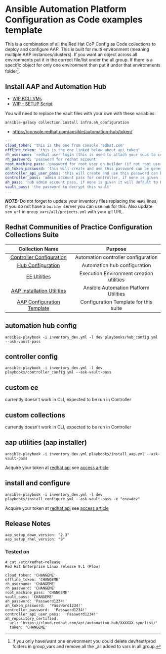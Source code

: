 # Ansible Automation Platform Configuration as Code examples template

This is a combination of all the Red Hat CoP Config as Code collections to deploy and configure AAP. This is built for multi environment (meaning multiple AAP instances/clusters). If you want an object across all environments put it in the correct file/list under the all group. If there is a specific object for only one environment then put it under that environments folder[^1].

[^1]: If you only have/want one environment you could delete dev/test/prod folders in group_vars and remove all the _all added to vars in all group.

## Install AAP and Automation Hub
* [WIP KCLI VMs](https://github.com/tosin2013/kcli-plan-samples/tree/dev/ansible-aap)
* [WIP - SETUP Script](https://github.com/tosin2013/kcli-plan-samples/blob/dev/ansible-aap/setup-aap.sh)

You will need to replace the vault files with your own with these variables:

```
ansible-galaxy collection install infra.ah_configuration
```

* https://console.redhat.com/ansible/automation-hub/token/


```yaml
---
cloud_token: 'this is the one from console.redhat.com'
offline_token: 'this is the one linked below about api token'
rh_username: 'redhat user login (this is used to attach your subs to controller)'
rh_password: 'password for redhat account'
root_machine_pass: 'password for root user on builder (if not root user more changes will need to be made)'
ah_token_password: 'this will create and use this password can be generated'
controller_api_user_pass: 'this will create and use this password can be generated'
controller_pass: 'admin account pass for controller, if none is given it will default to Password1234!'
ah_pass: 'hub admin account pass, if none is given it will default to Password1234!'
vault_pass: 'the password to decrypt this vault'
...
```

**_NOTE:_** Do not forget to update your inventory files replacing the `HERE` lines, if you do not have a `builder` server you can use `hub` for this. Also update `scm_url` in `group_vars/all/projects.yml` with your git URL.

## Redhat Communities of Practice Configuration Collections Suite

|Collection Name|Purpose|
|:---:|:---:|
|[Controller Configuration](https://galaxy.ansible.com/redhat_cop/controller_configuration)|Automation controller configuration|
|[Hub Configuration](https://galaxy.ansible.com/redhat_cop/ah_configuration)|Automation hub configuration|
|[EE Utilities](https://galaxy.ansible.com/redhat_cop/ee_utilities)|Execution Environment creation utilities|
|[AAP installation Utilities](https://galaxy.ansible.com/redhat_cop/aap_utilities)|Ansible Automation Platform Utilities|
|[AAP Configuration Template](https://github.com/redhat-cop/aap_configuration_template)|Configuration Template for this suite|

## automation hub config

`ansible-playbook -i inventory_dev.yml -l dev playbooks/hub_config.yml --ask-vault-pass`

## controller config

`ansible-playbook -i inventory_dev.yml -l dev playbooks/controller_config.yml --ask-vault-pass`

## custom ee

currently doesn't work in CLI, expected to be run in Controller

## custom collections

currently doesn't work in CLI, expected to be run in Controller

## aap utilities (aap installer)

`ansible-playbook -i inventory_dev.yml playbooks/install_aap.yml --ask-vault-pass`

Acquire your token at [redhat api](https://access.redhat.com/management/api/) see [access article](https://access.redhat.com/articles/3626371)

## install and configure

`ansible-playbook -i inventory_dev.yml -l dev playbooks/install_configure.yml --ask-vault-pass -e "env=dev"`

Acquire your token at [redhat api](https://access.redhat.com/management/api/) see [access article](https://access.redhat.com/articles/3626371)


## Release Notes
```
aap_setup_down_version: "2.3"
aap_setup_rhel_version: "9"
```

### Tested on 
```
# cat /etc/redhat-release
Red Hat Enterprise Linux release 9.1 (Plow)
```


```
cloud_token: 'CHaNGEME'
offline_token: 'CHANGEME'
rh_username: 'CHANGEME'
rh_password: 'CHANGEME'
root_machine_pass: 'CHANGEME'
vault_pass: 'CHANGEME'
ah_password: 'Password1234!'
ah_token_password:  'Password1234!'
controller_password:  'Password1234!'
controller_api_user_pass:  'Password1234!'
ah_repository_certified:
  url: 'https://cloud.redhat.com/api/automation-hub/XXXXXX-synclist/'
  token: 'CHANGEME'
```
